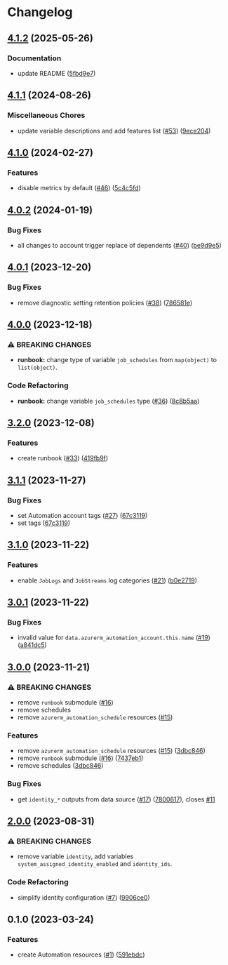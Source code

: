 # Changelog

## [4.1.2](https://github.com/equinor/terraform-azurerm-automation/compare/v4.1.1...v4.1.2) (2025-05-26)


### Documentation

* update README ([5fbd9e7](https://github.com/equinor/terraform-azurerm-automation/commit/5fbd9e760128461c9a5d691fdb5dcf686b7e323f))

## [4.1.1](https://github.com/equinor/terraform-azurerm-automation/compare/v4.1.0...v4.1.1) (2024-08-26)


### Miscellaneous Chores

* update variable descriptions and add features list ([#53](https://github.com/equinor/terraform-azurerm-automation/issues/53)) ([9ece204](https://github.com/equinor/terraform-azurerm-automation/commit/9ece204f122b9a4550ce649827dc5e72f8051c4a))

## [4.1.0](https://github.com/equinor/terraform-azurerm-automation/compare/v4.0.2...v4.1.0) (2024-02-27)


### Features

* disable metrics by default ([#46](https://github.com/equinor/terraform-azurerm-automation/issues/46)) ([5c4c5fd](https://github.com/equinor/terraform-azurerm-automation/commit/5c4c5fdcbf22314c413d24db1b84d7372fbca6d4))

## [4.0.2](https://github.com/equinor/terraform-azurerm-automation/compare/v4.0.1...v4.0.2) (2024-01-19)


### Bug Fixes

* all changes to account trigger replace of dependents ([#40](https://github.com/equinor/terraform-azurerm-automation/issues/40)) ([be9d9e5](https://github.com/equinor/terraform-azurerm-automation/commit/be9d9e52101371c55fea29c81b228d659e864ce3))

## [4.0.1](https://github.com/equinor/terraform-azurerm-automation/compare/v4.0.0...v4.0.1) (2023-12-20)


### Bug Fixes

* remove diagnostic setting retention policies ([#38](https://github.com/equinor/terraform-azurerm-automation/issues/38)) ([786581e](https://github.com/equinor/terraform-azurerm-automation/commit/786581efe0864200941e46eeeea8d556fb677e78))

## [4.0.0](https://github.com/equinor/terraform-azurerm-automation/compare/v3.2.0...v4.0.0) (2023-12-18)


### ⚠ BREAKING CHANGES

* **runbook:** change type of variable `job_schedules` from `map(object)` to `list(object)`.

### Code Refactoring

* **runbook:** change variable `job_schedules` type ([#36](https://github.com/equinor/terraform-azurerm-automation/issues/36)) ([8c8b5aa](https://github.com/equinor/terraform-azurerm-automation/commit/8c8b5aa3d0723e6b24d13c106edb5dd12aef2902))

## [3.2.0](https://github.com/equinor/terraform-azurerm-automation/compare/v3.1.1...v3.2.0) (2023-12-08)


### Features

* create runbook ([#33](https://github.com/equinor/terraform-azurerm-automation/issues/33)) ([419fb9f](https://github.com/equinor/terraform-azurerm-automation/commit/419fb9f95085e8fd8afd98b6fb78d3948ad965d0))

## [3.1.1](https://github.com/equinor/terraform-azurerm-automation/compare/v3.1.0...v3.1.1) (2023-11-27)


### Bug Fixes

* set Automation account tags ([#27](https://github.com/equinor/terraform-azurerm-automation/issues/27)) ([67c3119](https://github.com/equinor/terraform-azurerm-automation/commit/67c31191b617aabe176e0e28d7a143ad9d7e60fb))
* set tags ([67c3119](https://github.com/equinor/terraform-azurerm-automation/commit/67c31191b617aabe176e0e28d7a143ad9d7e60fb))

## [3.1.0](https://github.com/equinor/terraform-azurerm-automation/compare/v3.0.1...v3.1.0) (2023-11-22)


### Features

* enable `JobLogs` and `JobStreams` log categories ([#21](https://github.com/equinor/terraform-azurerm-automation/issues/21)) ([b0e2719](https://github.com/equinor/terraform-azurerm-automation/commit/b0e271991c30a20c86895901530f08db3861e129))

## [3.0.1](https://github.com/equinor/terraform-azurerm-automation/compare/v3.0.0...v3.0.1) (2023-11-22)


### Bug Fixes

* invalid value for `data.azurerm_automation_account.this.name` ([#19](https://github.com/equinor/terraform-azurerm-automation/issues/19)) ([a841dc5](https://github.com/equinor/terraform-azurerm-automation/commit/a841dc5ddcb23e46930d4958dcd8e0e1cb08f379))

## [3.0.0](https://github.com/equinor/terraform-azurerm-automation/compare/v2.0.0...v3.0.0) (2023-11-21)


### ⚠ BREAKING CHANGES

* remove `runbook` submodule ([#16](https://github.com/equinor/terraform-azurerm-automation/issues/16))
* remove schedules
* remove `azurerm_automation_schedule` resources ([#15](https://github.com/equinor/terraform-azurerm-automation/issues/15))

### Features

* remove `azurerm_automation_schedule` resources ([#15](https://github.com/equinor/terraform-azurerm-automation/issues/15)) ([3dbc846](https://github.com/equinor/terraform-azurerm-automation/commit/3dbc846633617f919c1351a4765ff97128cef6cf))
* remove `runbook` submodule ([#16](https://github.com/equinor/terraform-azurerm-automation/issues/16)) ([7437eb1](https://github.com/equinor/terraform-azurerm-automation/commit/7437eb175b2ca025aead9bbbca5e457ea45dbbc2))
* remove schedules ([3dbc846](https://github.com/equinor/terraform-azurerm-automation/commit/3dbc846633617f919c1351a4765ff97128cef6cf))


### Bug Fixes

* get `identity_*` outputs from data source ([#17](https://github.com/equinor/terraform-azurerm-automation/issues/17)) ([7800617](https://github.com/equinor/terraform-azurerm-automation/commit/7800617a617eb9dd579009695f6ae1f6225931b9)), closes [#11](https://github.com/equinor/terraform-azurerm-automation/issues/11)

## [2.0.0](https://github.com/equinor/terraform-azurerm-automation/compare/v1.0.0...v2.0.0) (2023-08-31)


### ⚠ BREAKING CHANGES

* remove variable `identity`, add variables `system_assigned_identity_enabled` and `identity_ids`.

### Code Refactoring

* simplify identity configuration ([#7](https://github.com/equinor/terraform-azurerm-automation/issues/7)) ([9906ce0](https://github.com/equinor/terraform-azurerm-automation/commit/9906ce0919d7a7b192d82ff3db31d3cded5397ba))

## 0.1.0 (2023-03-24)


### Features

* create Automation resources ([#1](https://github.com/equinor/terraform-azurerm-automation/issues/1)) ([591ebdc](https://github.com/equinor/terraform-azurerm-automation/commit/591ebdca7a0f09276cd7a1e8c6a68835ef3ca028))
